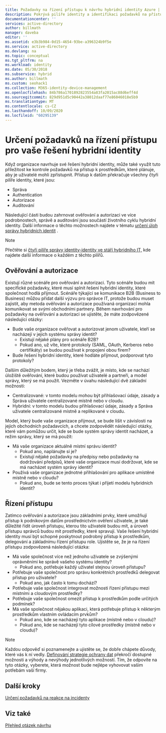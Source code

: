 ```yaml
---
title: Požadavky na řízení přístupu k návrhu hybridní identity Azure | Microsoft Docs
description: Pokrývá pilíře identity a identifikaci požadavků na přístup k prostředkům pro uživatele v hybridním prostředí.
documentationcenter: ''
services: active-directory
author: billmath
manager: daveba
editor: ''
ms.assetid: e3b3b984-0d15-4654-93be-a396324b9f5e
ms.service: active-directory
ms.devlang: na
ms.topic: conceptual
ms.tgt_pltfrm: na
ms.workload: identity
ms.date: 05/30/2018
ms.subservice: hybrid
ms.author: billmath
ms.custom: seohack1
ms.collection: M365-identity-device-management
ms.openlocfilehash: 84b786a1701892823554a83fa2015ac88d6eff4d
ms.sourcegitcommit: 829d951d5c90442a38012daaf77e86046018e5b9
ms.translationtype: MT
ms.contentlocale: cs-CZ
ms.lasthandoff: 10/09/2020
ms.locfileid: "60295139"
---
```

# <a name="determine-access-control-requirements-for-your-hybrid-identity-solution"></a>Určení požadavků na řízení přístupu pro vaše řešení hybridní identity
Když organizace navrhuje své řešení hybridní identity, může také využít tuto příležitost ke kontrole požadavků na přístup k prostředkům, které plánuje, aby je uživatelé mohli zpřístupnit. Přístup k datům překračuje všechny čtyři pilíře identity, které jsou:

* Správa
* Authentication
* Autorizace
* Auditování

Následující části budou zahrnovat ověřování a autorizaci ve více podrobnostech, správě a auditování jsou součástí životního cyklu hybridní identity. Další informace o těchto možnostech najdete v tématu [určení úloh správy hybridních identit](plan-hybrid-identity-design-considerations-hybrid-id-management-tasks.md) .

> [!NOTE]
> Přečtěte si [čtyři pilíře správy identity-identity ve stáří hybridního IT,](https://social.technet.microsoft.com/wiki/contents/articles/15530.the-four-pillars-of-identity-identity-management-in-the-age-of-hybrid-it.aspx) kde najdete další informace o každém z těchto pilířů.
> 
> 

## <a name="authentication-and-authorization"></a>Ověřování a autorizace
Existují různé scénáře pro ověřování a autorizaci. Tyto scénáře budou mít specifické požadavky, které musí splnit řešení hybridní identity, které společnost hodlá přijmout. Scénáře týkající se komunikace B2B (Business to Business) můžou přidat další výzvu pro správce IT, protože budou muset zajistit, aby metoda ověřování a autorizace používaná organizací mohla komunikovat se svými obchodními partnery. Během navrhování pro požadavky na ověřování a autorizaci se ujistěte, že máte zodpovězené následující otázky:

* Bude vaše organizace ověřovat a autorizovat jenom uživatele, kteří se nacházejí v jejich systému správy identit?
  * Existují nějaké plány pro scénáře B2B?
  * Pokud ano, už víte, které protokoly (SAML, OAuth, Kerberos nebo certifikáty) se budou používat k propojení obou firem?
* Bude řešení hybridní identity, které hodláte přijmout, podporovat tyto protokoly?

Dalším důležitým bodem, který je třeba zvážit, je místo, kde se nachází úložiště ověřování, které budou používat uživatelé a partneři, a model správy, který se má použít. Vezměte v úvahu následující dvě základní možnosti:

* Centralizované: v tomto modelu mohou být přihlašovací údaje, zásady a Správa uživatele centralizované místně nebo v cloudu.
* Hybridní: v tomto modelu budou přihlašovací údaje, zásady a Správa uživatele centralizované místně a replikované v cloudu.

Model, který bude vaše organizace přijmout, se bude lišit v závislosti na jejich obchodních požadavcích, a chcete zodpovědět následující otázky, které vám pomůžou určit, kde se bude systém správy identit nacházet, a režim správy, který se má použít:

* Má vaše organizace aktuálně místní správu identit?
  * Pokud ano, naplánujte si je?
  * Existují nějaké požadavky na předpisy nebo požadavky na dodržování předpisů, které vaše organizace musí dodržovat, kde se má nacházet systém správy identit?
* Používá vaše organizace jednotné přihlašování pro aplikace umístěné místně nebo v cloudu?
  * Pokud ano, bude se tento proces týkat i přijetí modelu hybridních identit?

## <a name="access-control"></a>Řízení přístupu
Zatímco ověřování a autorizace jsou základními prvky, které umožňují přístup k podnikovým datům prostřednictvím ověření uživatele, je také důležité řídit úroveň přístupu, kterou tito uživatelé budou mít, a úroveň přístupu správců budou mít prostředky, které spravují. Vaše řešení hybridní identity musí být schopné poskytnout podrobný přístup k prostředkům, delegování a základnímu řízení přístupu role. Ujistěte se, že je na řízení přístupu zodpovězená následující otázka:

* Má vaše společnost více než jednoho uživatele se zvýšenými oprávněními ke správě vašeho systému identity?
  * Pokud ano, potřebuje každý uživatel stejnou úroveň přístupu?
* Potřebuje vaše společnost pro správu konkrétních prostředků delegovat přístup pro uživatele?
  * Pokud ano, jak často k tomu dochází?
* Potřebuje vaše společnost integrovat možnosti řízení přístupu mezi místními a cloudovým prostředky?
* Potřebuje vaše společnost omezit přístup k prostředkům podle určitých podmínek?
* Má vaše společnost nějakou aplikaci, která potřebuje přístup k některým prostředkům vlastním ovládacím prvkům?
  * Pokud ano, kde se nacházejí tyto aplikace (místně nebo v cloudu)?
  * Pokud ano, kde se nacházejí tyto cílové prostředky (místně nebo v cloudu)?

> [!NOTE]
> Každou odpověď si poznamenejte a ujistěte se, že dobře chápete důvody, které vás k ní vedly. [Definování strategie ochrany dat](plan-hybrid-identity-design-considerations-data-protection-strategy.md) překročí dostupné možnosti a výhody a nevýhody jednotlivých možností.  Tím, že odpovíte na tyto otázky, vyberete, která možnost bude nejlépe vyhovovat vašim potřebám vaší firmy.
> 
> 

## <a name="next-steps"></a>Další kroky
[Určení požadavků na reakce na incidenty](plan-hybrid-identity-design-considerations-incident-response-requirements.md)

## <a name="see-also"></a>Viz také
[Přehled otázek návrhu](plan-hybrid-identity-design-considerations-overview.md)

